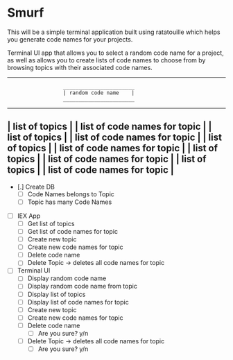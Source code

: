 # Smurf

This will be a simple terminal application built using ratatouille which helps you generate code names for your projects.

Terminal UI app that allows you to select a random code name for a project, as well as allows you to create lists of code names to choose from by browsing topics with their associated code names.

-------------------------------------------------------------------
                      _______________________
                      | random code name    |
                      _______________________

  ________________________           ______________________________
  | list of topics |           | list of code names for topic |
  | list of topics |           | list of code names for topic |
  | list of topics |           | list of code names for topic |
  | list of topics |           | list of code names for topic |
  | list of topics |           | list of code names for topic |
-------------------------------------------------------------------

- [.] Create DB
  - [ ] Code Names belongs to Topic
  - [ ] Topic has many Code Names
- [ ] IEX App
  - [ ] Get list of topics
  - [ ] Get list of code names for topic
  - [ ] Create new topic
  - [ ] Create new code names for topic
  - [ ] Delete code name
  - [ ] Delete Topic -> deletes all code names for topic
- [ ] Terminal UI
  - [ ] Display random code name
  - [ ] Display random code name from topic
  - [ ] Display list of topics
  - [ ] Display list of code names for topic
  - [ ] Create new topic
  - [ ] Create new code names for topic
  - [ ] Delete code name
    - [ ] Are you sure? y/n
  - [ ] Delete Topic -> deletes all code names for topic
    - [ ] Are you sure? y/n
